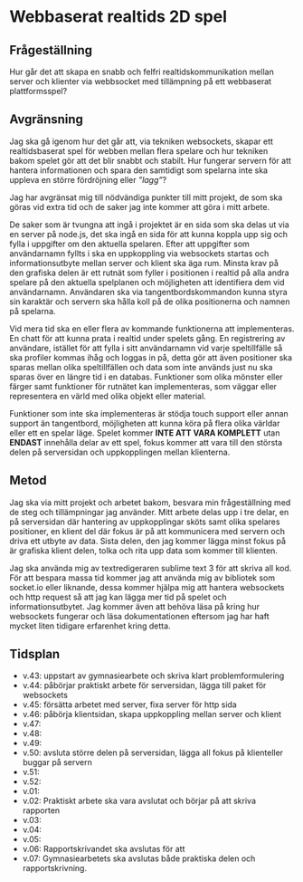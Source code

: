 Webbaserat realtids 2D spel
===========================

Frågeställning
--------------
Hur går det att skapa en snabb och felfri realtidskommunikation mellan server och klienter via webbsocket med tillämpning på ett webbaserat plattformsspel?

Avgränsning
-----------
Jag ska gå igenom hur det går att, via tekniken websockets, skapar ett realtidsbaserat spel för webben mellan flera spelare och hur tekniken bakom spelet gör att det blir snabbt och stabilt. Hur fungerar servern för att hantera informationen och spara den samtidigt som spelarna inte ska uppleva en större fördröjning eller *”lagg”*?

Jag har avgränsat mig till nödvändiga punkter till mitt projekt, de som ska göras vid extra tid och de saker jag inte kommer att göra i mitt arbete.

De saker som är tvungna att ingå i projektet är en sida som ska delas ut via en server på node.js, det ska ingå en sida för att kunna koppla upp sig och fylla i uppgifter om den aktuella spelaren. Efter att uppgifter som användarnamn fyllts i ska en uppkoppling via websockets startas och informationsutbyte mellan server och klient ska äga rum. Minsta krav på den grafiska delen är ett rutnät som fyller i positionen i realtid på alla andra spelare på den aktuella spelplanen och möjligheten att identifiera dem vid användarnamn. Användaren ska via tangentbordskommandon kunna styra sin karaktär och servern ska hålla koll på de olika positionerna och namnen på spelarna. 

Vid mera tid ska en eller flera av kommande funktionerna att implementeras. En chatt för att kunna prata i realtid under spelets gång. En registrering av användare, istället för att fylla i sitt användarnamn vid varje speltillfälle så ska profiler kommas ihåg och loggas in på, detta gör att även positioner ska sparas mellan olika speltillfällen och data som inte används just nu ska sparas över en längre tid i en databas. Funktioner som olika mönster eller färger samt funktioner för rutnätet kan implementeras, som väggar eller representera en värld med olika objekt eller material.

Funktioner som inte ska implementeras är stödja touch support eller annan support än tangentbord, möjligheten att kunna köra på flera olika världar eller ett en spelar läge. Spelet kommer **INTE ATT VARA KOMPLETT** utan **ENDAST** innehålla delar av ett spel, fokus kommer att vara till den största delen på serversidan och uppkopplingen mellan klienterna. 

Metod
-----
Jag ska via mitt projekt och arbetet bakom, besvara min frågeställning med de steg och tillämpningar jag använder. Mitt arbete delas upp i tre delar, en på serversidan där hantering av uppkopplingar sköts samt olika spelares positioner, en klient del där fokus är på att kommunicera med servern och driva ett utbyte av data. Sista delen, den jag kommer lägga minst fokus på är grafiska klient delen, tolka och rita upp data som kommer till klienten. 

Jag ska använda mig av textredigeraren sublime text 3 för att skriva all kod. För att bespara massa tid kommer jag att använda mig av bibliotek som socket.io eller liknande, dessa kommer hjälpa mig att hantera websockets och http request så att jag kan lägga mer tid på spelet och informationsutbytet.
Jag kommer även att behöva läsa på kring hur websockets fungerar och läsa dokumentationen eftersom jag har haft mycket liten tidigare erfarenhet kring detta.

Tidsplan
--------
* v.43: uppstart av gymnasiearbete och skriva klart problemformulering
* v.44: påbörjar praktiskt arbete för serversidan, lägga till paket för websockets
* v.45: försätta arbetet med server, fixa server för http sida
* v.46: påbörja klientsidan, skapa uppkoppling mellan server och klient
* v.47: 
* v.48: 
* v.49:
* v.50: avsluta större delen på serversidan, lägga all fokus på klienteller buggar på servern
* v.51:
* v.52:
* v.01:
* v.02: Praktiskt arbete ska vara avslutat och börjar på att skriva rapporten
* v.03:
* v.04:
* v.05:
* v.06: Rapportskrivandet ska avslutas för att 
* v.07: Gymnasiearbetets ska avslutas både praktiska delen och rapportskrivning. 